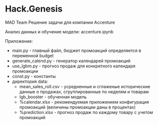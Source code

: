 # Hack.Genesis
MAD Team
Решение задачи для компании Accenture

Анализ данных и обучение модели:
accenture.ipynb

Приложение:
- main.py - главный файл, бюджет промоакций определяется в переменной budget
- generate_calend.py - генератор календарей промоакций
- use_lgbm.py - прогноз продаж для конкретного календаря промоакции
- const.py - константы
- директория data:
  - mean_sales_roll.csv - усредненные и сглаженые исторические данные о продажах, сгруппированные по неделям и товарам 
  - lgb_booster - обученная модель
  - %calendar.xlsx - рекомендуемая приложением конфигурация промоакций (величины промоакции даны в процентах)
  - %prediction.xlsx - прогноз продаж по каждому товару с учетом промоакций
